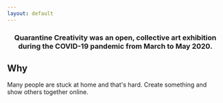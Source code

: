 ```yaml
---
layout: default
---
```


<h3 align="center"> Quarantine Creativity was an open, collective art exhibition during the COVID-19 pandemic from March to May 2020.</h3>

## Why

Many people are stuck at home and that's hard. Create something and show others together online.